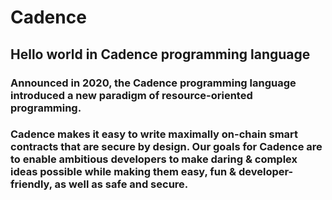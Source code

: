 # Cadence
## Hello world in Cadence programming language

### Announced in 2020, the Cadence programming language introduced a new paradigm of resource-oriented programming.

### Cadence makes it easy to write maximally on-chain smart contracts that are secure by design. Our goals for Cadence are to enable ambitious developers to make daring & complex ideas possible while making them easy, fun & developer-friendly, as well as safe and secure.